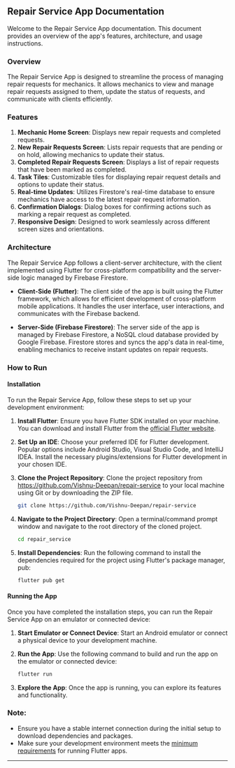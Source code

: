 ## Repair Service App Documentation

Welcome to the Repair Service App documentation. This document provides an overview of the app's features, architecture, and usage instructions.

### Overview

The Repair Service App is designed to streamline the process of managing repair requests for mechanics. It allows mechanics to view and manage repair requests assigned to them, update the status of requests, and communicate with clients efficiently.

### Features

1. **Mechanic Home Screen**: Displays new repair requests and completed requests.
2. **New Repair Requests Screen**: Lists repair requests that are pending or on hold, allowing mechanics to update their status.
3. **Completed Repair Requests Screen**: Displays a list of repair requests that have been marked as completed.
4. **Task Tiles**: Customizable tiles for displaying repair request details and options to update their status.
5. **Real-time Updates**: Utilizes Firestore's real-time database to ensure mechanics have access to the latest repair request information.
6. **Confirmation Dialogs**: Dialog boxes for confirming actions such as marking a repair request as completed.
7. **Responsive Design**: Designed to work seamlessly across different screen sizes and orientations.

### Architecture

The Repair Service App follows a client-server architecture, with the client implemented using Flutter for cross-platform compatibility and the server-side logic managed by Firebase Firestore.

- **Client-Side (Flutter)**: The client side of the app is built using the Flutter framework, which allows for efficient development of cross-platform mobile applications. It handles the user interface, user interactions, and communicates with the Firebase backend.
  
- **Server-Side (Firebase Firestore)**: The server side of the app is managed by Firebase Firestore, a NoSQL cloud database provided by Google Firebase. Firestore stores and syncs the app's data in real-time, enabling mechanics to receive instant updates on repair requests.

### How to Run

#### Installation

To run the Repair Service App, follow these steps to set up your development environment:

1. **Install Flutter**: Ensure you have Flutter SDK installed on your machine. You can download and install Flutter from the [official Flutter website](https://flutter.dev/docs/get-started/install).

2. **Set Up an IDE**: Choose your preferred IDE for Flutter development. Popular options include Android Studio, Visual Studio Code, and IntelliJ IDEA. Install the necessary plugins/extensions for Flutter development in your chosen IDE.

3. **Clone the Project Repository**: Clone the project repository from <a>https://github.com/Vishnu-Deepan/repair-service</a> to your local machine using Git or by downloading the ZIP file.

   ```bash
   git clone https://github.com/Vishnu-Deepan/repair-service
   ```

4. **Navigate to the Project Directory**: Open a terminal/command prompt window and navigate to the root directory of the cloned project.

   ```bash
   cd repair_service
   ```

5. **Install Dependencies**: Run the following command to install the dependencies required for the project using Flutter's package manager, pub:

   ```bash
   flutter pub get
   ```

#### Running the App

Once you have completed the installation steps, you can run the Repair Service App on an emulator or connected device:

1. **Start Emulator or Connect Device**: Start an Android emulator or connect a physical device to your development machine.

2. **Run the App**: Use the following command to build and run the app on the emulator or connected device:

   ```bash
   flutter run
   ```

3. **Explore the App**: Once the app is running, you can explore its features and functionality.

### Note:

- Ensure you have a stable internet connection during the initial setup to download dependencies and packages.
- Make sure your development environment meets the [minimum requirements](https://flutter.dev/docs/get-started/install) for running Flutter apps.

---
